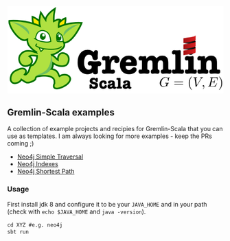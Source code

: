 ![logo](https://github.com/mpollmeier/gremlin-scala/raw/master/doc/images/gremlin-scala-logo.png)

## Gremlin-Scala examples
A collection of example projects and recipies for Gremlin-Scala that you can use as templates. I am always looking for more examples - keep the PRs coming ;)

* [Neo4j Simple Traversal](neo4j/src/main/scala/Simple.scala)
* [Neo4j Indexes](neo4j/src/main/scala/Indexes.scala)
* [Neo4j Shortest Path](neo4j/src/main/scala/ShortestPath.scala)

### Usage
First install jdk 8 and configure it to be your `JAVA_HOME` and in your path (check with `echo $JAVA_HOME` and `java -version`). 
```
cd XYZ #e.g. neo4j
sbt run
```
